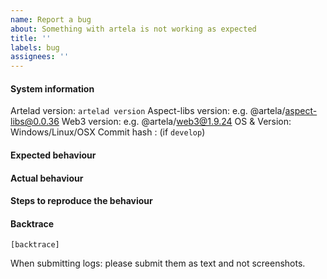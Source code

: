 ```yaml
---
name: Report a bug
about: Something with artela is not working as expected
title: ''
labels: bug
assignees: ''
---
```


#### System information

Artelad version: `artelad version`
Aspect-libs version: e.g. @artela/aspect-libs@0.0.36
Web3 version: e.g. @artela/web3@1.9.24 
OS & Version: Windows/Linux/OSX
Commit hash : (if `develop`)

#### Expected behaviour


#### Actual behaviour


#### Steps to reproduce the behaviour


#### Backtrace

````
[backtrace]
````

When submitting logs: please submit them as text and not screenshots.

